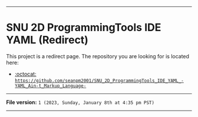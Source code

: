 
***

# SNU 2D ProgrammingTools IDE YAML (Redirect)

This project is a redirect page. The repository you are looking for is located here:

- [:octocat: `https://github.com/seanpm2001/SNU_2D_ProgrammingTools_IDE_YAML_-YAML_Ain-t_Markup_Language-`](https://github.com/seanpm2001/SNU_2D_ProgrammingTools_IDE_YAML_-YAML_Ain-t_Markup_Language-/)

***

**File version:** `1 (2023, Sunday, January 8th at 4:35 pm PST)`

***
